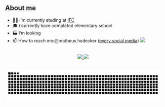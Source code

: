 <h2 align="left">About me</h2>
<div>

- 👨‍🏫 I’m currently studing at <a href="http://araquari.ifc.edu.br">IFC</a>
- 🎓 i currently have completed elementary school 
- 🏭 I’m looking
- 📫 How to reach me:@matheus.hodecker (<a href="habout.me/hodecker" style="">every social media</a>)
<a href="instagram.com/hodecker.matheus/" target="_blank"><img src="https://img.shields.io/badge/-Instagram-%23E4405F?style=for-the-badge&logo=instagram&logoColor=white" target="_blank"></a>
</div>

##

<div align="center">
  <a href="https://github.com/matheushodecker">
  <img height="180em" src="https://github-readme-stats.vercel.app/api?username=matheushodecker&show_icons=true&theme=dark&include_all_commits=true&count_private=true"/>
  <img height="180em" src="https://github-readme-stats.vercel.app/api/top-langs/?username=matheushodecker&layout=compact&langs_count=7&theme=dark"/>
</div>

##

![Snake animation](https://github.com/ldmfabio/ldmfabio/blob/output/github-contribution-grid-snake.svg)
